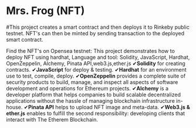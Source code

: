# Mrs. Frog (NFT)
#This project creates a smart contract and then deploys it to Rinkeby public testnet. NFT's can then be minted by sending transaction to the deployed smart contract.

Find the NFT's on Opensea testnet:
This project demonstrates how to deploy NFT using hardhat, 
Language and tool: Solidity, JavaScript, Hardhat, OpenZeppelin, Alchemy, Pinata API,web3.js,ether.js
✔**Solidity** for creating contracts.
✔**JavaScript** for deploy & testing.
✔**Hardhat** for an environment use to test, compile, deploy.
✔**OpenZeppelin** provides a complete suite of security products to build, manage, and inspect all aspects of software development and operations for Ethereum        projects.
✔**Alchemy** is a developer platform that helps companies to build scalable decentralized applications without the hassle of managing blockchain infrastructure in-house.
✔**Pinata API** helps to upload NFT image and meta-data.
✔**Web3.js & ether.js**  enables to fulfill the second responsibility: developing clients that interact with The Etherem Blockchain.


